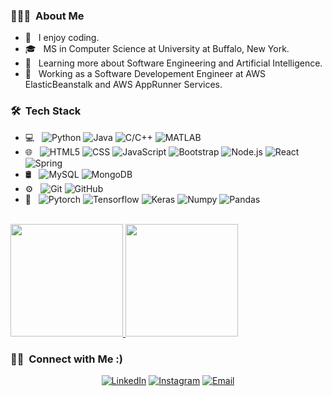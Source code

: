 
<h3> 👨🏻‍💻 &nbsp;About Me </h3>

- 🤔 &nbsp; I enjoy coding.
- 🎓 &nbsp; MS in Computer Science at University at Buffalo, New York.
- 🌱 &nbsp; Learning more about Software Engineering and Artificial Intelligence.
- 💼 &nbsp; Working as a Software Developement Engineer at AWS ElasticBeanstalk and AWS AppRunner Services.

<h3> 🛠 &nbsp;Tech Stack</h3>

- 💻 &nbsp;
  ![Python](https://img.shields.io/badge/-Python-333333?style=flat&logo=python)
  ![Java](https://img.shields.io/badge/-Java-333333?style=flat&logo=Java&logoColor=007396)
  ![C/C++](https://img.shields.io/badge/-C++-333333?style=flat&logo=C%2B%2B&logoColor=00599C)
  ![MATLAB](https://img.shields.io/badge/-R-333333?style=flat&logo=R&logoColor=276DC3)
- 🌐 &nbsp;
  ![HTML5](https://img.shields.io/badge/-HTML5-333333?style=flat&logo=HTML5)
  ![CSS](https://img.shields.io/badge/-CSS-333333?style=flat&logo=CSS3&logoColor=1572B6)
  ![JavaScript](https://img.shields.io/badge/-JavaScript-333333?style=flat&logo=javascript)
  ![Bootstrap](https://img.shields.io/badge/-Bootstrap-333333?style=flat&logo=bootstrap&logoColor=563D7C)
  ![Node.js](https://img.shields.io/badge/-Node.js-333333?style=flat&logo=node.js)
  ![React](https://img.shields.io/badge/-React-333333?style=flat&logo=react)
  ![Spring](https://img.shields.io/badge/-Spring-333333?style=flat&logo=spring)
- 🛢 &nbsp;
  ![MySQL](https://img.shields.io/badge/-MySQL-333333?style=flat&logo=mysql)
  ![MongoDB](https://img.shields.io/badge/-MongoDB-333333?style=flat&logo=mongodb)
- ⚙️ &nbsp;
  ![Git](https://img.shields.io/badge/-Git-333333?style=flat&logo=git)
  ![GitHub](https://img.shields.io/badge/-GitHub-333333?style=flat&logo=github)
- 🔧 &nbsp;
  ![Pytorch](https://img.shields.io/badge/-Pytorch-333333?style=flat&logo=pytorch&logoColor=007ACC)
  ![Tensorflow](https://img.shields.io/badge/-Tensorflow-333333?style=flat&logo=tensorflow)
  ![Keras](https://img.shields.io/badge/-Keras-333333?style=flat&logo=keras&logoColor=2C2255)
  ![Numpy](https://img.shields.io/badge/-Numpy-333333?style=flat&logo=numpy&logoColor=2C2255)
  ![Pandas](https://img.shields.io/badge/-Pandas-333333?style=flat&logo=pandas&logoColor=2C2255)
<br/>

<a href="https://github.com/NB-prog">
  <img height="180em" src="https://github-readme-stats.vercel.app/api?username=NB-prog&theme=buefy&show_icons=true" />
  <img height="180em" src="https://github-readme-stats.vercel.app/api/top-langs/?username=NB-prog&theme=buefy&layout=compact" />
</a>

<br/>

<h3> 🤝🏻 &nbsp;Connect with Me :) </h3>

<p align="center">
<a href="https://www.linkedin.com/in/nihal-balivada-b6722215b"><img alt="LinkedIn" src="https://img.shields.io/badge/LinkedIn-Nihal Balivada-blue?style=flat-square&logo=linkedin"></a>
<a href="https://www.instagram.com/nihalb.01/"><img alt="Instagram" src="https://img.shields.io/badge/Instagram-nihalb.01-blue?style=flat-square&logo=instagram"></a>
<a href="mailto:nihalbal@buffalo.edu"><img alt="Email" src="https://img.shields.io/badge/Email-nihalbal@buffalo.edu-blue?style=flat-square&logo=gmail"></a>
</p>

